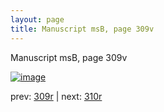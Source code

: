 ```yaml
---
layout: page
title: Manuscript msB, page 309v
---
```


Manuscript msB, page 309v

[![image](http://www.homermultitext.org/iipsrv?OBJ=IIP,1.0&FIF=/project/homer/pyramidal/deepzoom/hmt/vbbifolio/pending/vb_309v_310r.tif&WID=100&CVT=JPEG)](http://www.homermultitext.org/ict2/?urn=urn:cite2:hmt:vbbifolio.pending:vb_309v_310r)

prev:  [309r](../309r) | next:  [310r](../310r)

